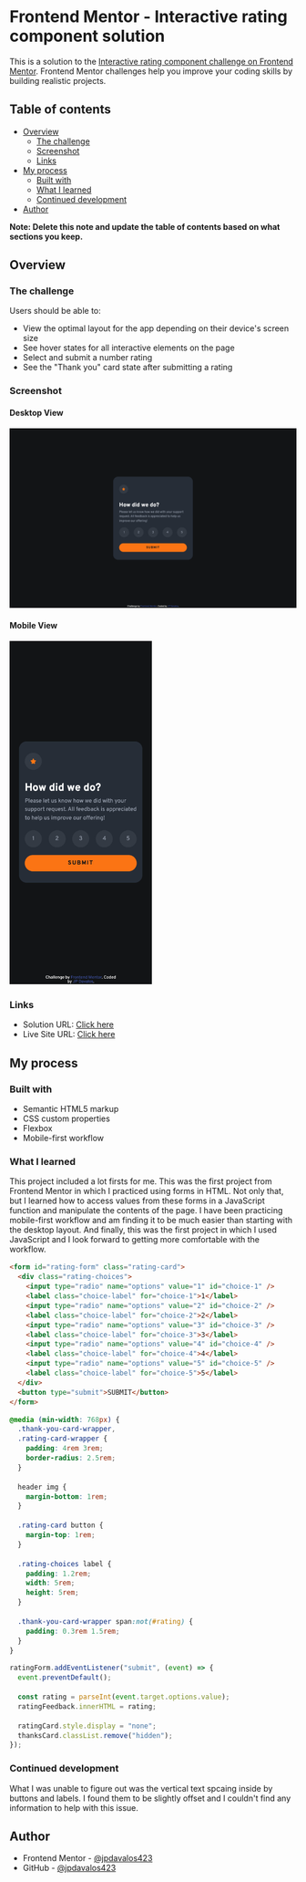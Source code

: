 # Frontend Mentor - Interactive rating component solution

This is a solution to the [Interactive rating component challenge on Frontend Mentor](https://www.frontendmentor.io/challenges/interactive-rating-component-koxpeBUmI). Frontend Mentor challenges help you improve your coding skills by building realistic projects.

## Table of contents

- [Overview](#overview)
  - [The challenge](#the-challenge)
  - [Screenshot](#screenshot)
  - [Links](#links)
- [My process](#my-process)
  - [Built with](#built-with)
  - [What I learned](#what-i-learned)
  - [Continued development](#continued-development)
- [Author](#author)

**Note: Delete this note and update the table of contents based on what sections you keep.**

## Overview

### The challenge

Users should be able to:

- View the optimal layout for the app depending on their device's screen size
- See hover states for all interactive elements on the page
- Select and submit a number rating
- See the "Thank you" card state after submitting a rating

### Screenshot

#### Desktop View

<img src="./screenshots/jpdavalos423.github.io_interactive-rating-component_desktop.png" width="750px"/>

#### Mobile View

<img src="./screenshots/jpdavalos423.github.io_interactive-rating-component_mobile.png" width="250px"/>

### Links

- Solution URL: [Click here](https://www.frontendmentor.io/solutions/interactive-rating-component-with-html-css-and-js-8zAKUpvHg8)
- Live Site URL: [Click here](https://jpdavalos423.github.io/interactive-rating-component/)

## My process

### Built with

- Semantic HTML5 markup
- CSS custom properties
- Flexbox
- Mobile-first workflow

### What I learned

This project included a lot firsts for me. This was the first project from
Frontend Mentor in which I practiced using forms in HTML. Not only that, but
I learned how to access values from these forms in a JavaScript function
and manipulate the contents of the page. I have been practicing mobile-first
workflow and am finding it to be much easier than starting with the desktop
layout. And finally, this was the first project in which I used JavaScript and
I look forward to getting more comfortable with the workflow.

```html
<form id="rating-form" class="rating-card">
  <div class="rating-choices">
    <input type="radio" name="options" value="1" id="choice-1" />
    <label class="choice-label" for="choice-1">1</label>
    <input type="radio" name="options" value="2" id="choice-2" />
    <label class="choice-label" for="choice-2">2</label>
    <input type="radio" name="options" value="3" id="choice-3" />
    <label class="choice-label" for="choice-3">3</label>
    <input type="radio" name="options" value="4" id="choice-4" />
    <label class="choice-label" for="choice-4">4</label>
    <input type="radio" name="options" value="5" id="choice-5" />
    <label class="choice-label" for="choice-5">5</label>
  </div>
  <button type="submit">SUBMIT</button>
</form>
```

```css
@media (min-width: 768px) {
  .thank-you-card-wrapper,
  .rating-card-wrapper {
    padding: 4rem 3rem;
    border-radius: 2.5rem;
  }

  header img {
    margin-bottom: 1rem;
  }

  .rating-card button {
    margin-top: 1rem;
  }

  .rating-choices label {
    padding: 1.2rem;
    width: 5rem;
    height: 5rem;
  }

  .thank-you-card-wrapper span:not(#rating) {
    padding: 0.3rem 1.5rem;
  }
}
```

```js
ratingForm.addEventListener("submit", (event) => {
  event.preventDefault();

  const rating = parseInt(event.target.options.value);
  ratingFeedback.innerHTML = rating;

  ratingCard.style.display = "none";
  thanksCard.classList.remove("hidden");
});
```

### Continued development

What I was unable to figure out was the vertical text spcaing inside by buttons
and labels. I found them to be slightly offset and I couldn't find any information
to help with this issue.

## Author

- Frontend Mentor - [@jpdavalos423](https://www.frontendmentor.io/profile/jpdavalos423)
- GitHub - [@jpdavalos423](https://github.com/jpdavalos423)
